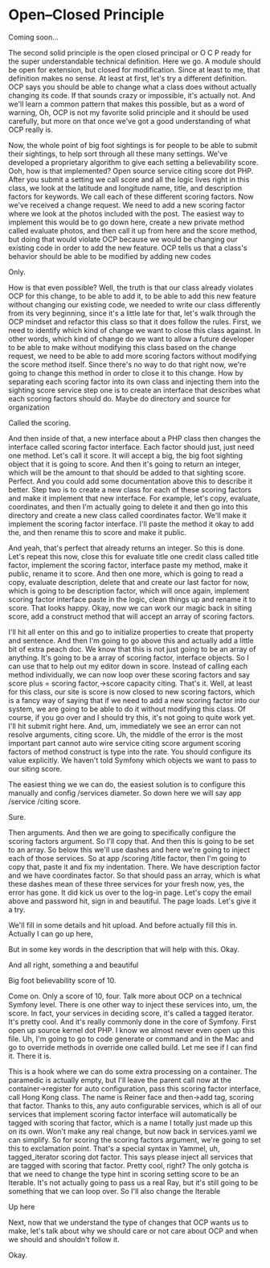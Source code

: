 # Open–Closed Principle

Coming soon...

The second solid principle is the open closed principal or O C P ready for the super
understandable technical definition. Here we go. A module should be open for
extension, but closed for modification. Since at least to me, that definition makes
no sense. At least at first, let's try a different definition. OCP says you should be
able to change what a class does without actually changing its code. If that sounds
crazy or impossible, it's actually not. And we'll learn a common pattern that makes
this possible, but as a word of warning, Oh, OCP is not my favorite solid principle
and it should be used carefully, but more on that once we've got a good understanding
of what OCP really is.

Now, the whole point of big foot sightings is for people to be able to submit their
sightings, to help sort through all these many settings. We've developed a
proprietary algorithm to give each setting a believability score. Ooh, how is that
implemented? Open source service citing score dot PHP. After you submit a setting we
call score and all the logic lives right in this class, we look at the latitude and
longitude name, title, and description factors for keywords. We call each of these
different scoring factors. Now we've received a change request. We need to add a new
scoring factor where we look at the photos included with the post. The easiest way to
implement this would be to go down here, create a new private method called evaluate
photos, and then call it up from here and the score method, but doing that would
violate OCP because we would be changing our existing code in order to add the new
feature. OCP tells us that a class's behavior should be able to be modified by adding
new codes

Only.

How is that even possible? Well, the truth is that our class already violates OCP for
this change, to be able to add it, to be able to add this new feature without
changing our existing code, we needed to write our class differently from its very
beginning, since it's a little late for that, let's walk through the OCP mindset and
refactor this class so that it does follow the rules. First, we need to identify
which kind of change we want to close this class against. In other words, which kind
of change do we want to allow a future developer to be able to make without modifying
this class based on the change request, we need to be able to add more scoring
factors without modifying the score method itself. Since there's no way to do that
right now, we're going to change this method in order to close it to this change. How
by separating each scoring factor into its own class and injecting them into the
sighting score service step one is to create an interface that describes what each
scoring factors should do. Maybe do directory and source for organization

Called the scoring.

And then inside of that, a new interface about a PHP class then changes the interface
called scoring factor interface. Each factor should just, just need one method. Let's
call it score. It will accept a big, the big foot sighting object that it is going to
score. And then it's going to return an integer, which will be the amount to that
should be added to that sighting score. Perfect. And you could add some documentation
above this to describe it better. Step two is to create a new class for each of these
scoring factors and make it implement that new interface. For example, let's copy,
evaluate, coordinates, and then I'm actually going to delete it and then go into this
directory and create a new class called coordinates factor. We'll make it implement
the scoring factor interface. I'll paste the method it okay to add the, and then
rename this to score and make it public.

And yeah, that's perfect that already returns an integer. So this is done. Let's
repeat this now, close this for evaluate title one credit class called title factor,
implement the scoring factor, interface paste my method, make it public, rename it to
score. And then one more, which is going to read a copy, evaluate description, delete
that and create our last factor for now, which is going to be description factor,
which will once again, implement scoring factor interface paste in the logic, clean
things up and rename it to score. That looks happy. Okay, now we can work our magic
back in siting score, add a construct method that will accept an array of scoring
factors.

I'll hit all enter on this and go to initialize properties to create that property
and sentence. And then I'm going to go above this and actually add a little bit of
extra peach doc. We know that this is not just going to be an array of anything. It's
going to be a array of scoring factor, interface objects. So I can use that to help
out my editor down in score. Instead of calling each method individually, we can now
loop over these scoring factors and say score plus = scoring factor,->score capacity
citing. That's it. Well, at least for this class, our site is score is now closed to
new scoring factors, which is a fancy way of saying that if we need to add a new
scoring factor into our system, we are going to be able to do it without modifying
this class. Of course, if you go over and I should try this, it's not going to quite
work yet. I'll hit submit right here. And, um, immediately we see an error can not
resolve arguments, citing score. Uh, the middle of the error is the most important
part cannot auto wire service citing score argument scoring factors of method
construct is type into the rate. You should configure its value explicitly. We
haven't told Symfony which objects we want to pass to our siting score.

The easiest thing we we can do, the easiest solution is to configure this manually
and config /services diameter. So down here we will say app /service /citing score.

Sure.

Then arguments. And then we are going to specifically configure the scoring factors
argument. So I'll copy that. And then this is going to be set to an array. So below
this we'll use dashes and here we're going to inject each of those services. So at
app /scoring /title factor, then I'm going to copy that, paste it and fix my
indentation. There. We have description factor and we have coordinates factor. So
that should pass an array, which is what these dashes mean of these three services
for your fresh now, yes, the error has gone. It did kick us over to the log-in page.
Let's copy the email above and password hit, sign in and beautiful. The page loads.
Let's give it a try.

We'll fill in some details and hit upload. And before actually fill this in. Actually
I can go up here,

But in some key words in the description that will help with this. Okay.

And all right, something a and beautiful

Big foot believability score of 10.

Come on. Only a score of 10, four. Talk more about OCP on a technical Symfony level.
There is one other way to inject these services into, um, the score. In fact, your
services in deciding score, it's called a tagged iterator. It's pretty cool. And it's
really commonly done in the core of Symfony. First open up source kernel dot PHP. I
know we almost never even open up this file. Uh, I'm going to go to code generate or
command and in the Mac and go to override methods in override one called build. Let
me see if I can find it. There it is.

This is a hook where we can do some extra processing on a container. The paramedic is
actually empty, but I'll leave the parent call now at the container->register for
auto configuration, pass this scoring factor interface, call Hong Kong class. The
name is Reiner face and then->add tag, scoring that factor. Thanks to this, any auto
configurable services, which is all of our services that implement scoring factor
interface will automatically be tagged with scoring that factor, which is a name I
totally just made up this on its own. Won't make any real change, but now back in
services.yaml we can simplify. So for scoring the scoring factors argument, we're
going to set this to exclamation point. That's a special syntax in Yammel, uh,
tagged_iterator scoring dot factor. This says please inject all services that are
tagged with scoring that factor. Pretty cool, right? The only gotcha is that we need
to change the type hint in scoring setting score to be an Iterable. It's not actually
going to pass us a real Ray, but it's still going to be something that we can loop
over. So I'll also change the Iterable

Up here

Next, now that we understand the type of changes that OCP wants us to make, let's
talk about why we should care or not care about OCP and when we should and shouldn't
follow it.

Okay.


